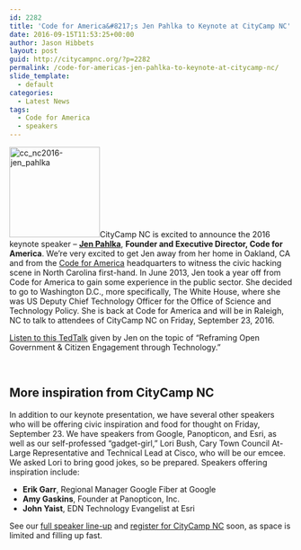 ```yaml
---
id: 2282
title: 'Code for America&#8217;s Jen Pahlka to Keynote at CityCamp NC'
date: 2016-09-15T11:53:25+00:00
author: Jason Hibbets
layout: post
guid: http://citycampnc.org/?p=2282
permalink: /code-for-americas-jen-pahlka-to-keynote-at-citycamp-nc/
slide_template:
  - default
categories:
  - Latest News
tags:
  - Code for America
  - speakers
---
```

<img class="alignleft wp-image-2248" src="http://citycampnc.org/wp-content/uploads/2014/05/cc_nc2016-jen_pahlka-150x150.jpg" alt="cc_nc2016-jen_pahlka" width="161" height="161" data-id="2248" />CityCamp NC is excited to announce the 2016 keynote speaker &#8211; **[Jen Pahlka](https://twitter.com/pahlkadot)**, **Founder and Executive Director, Code for America**. We&#8217;re very excited to get Jen away from her home in Oakland, CA and from the [Code for America](https://www.codeforamerica.org/) headquarters to witness the civic hacking scene in North Carolina first-hand. In June 2013, Jen took a year off from Code for America to gain some experience in the public sector. She decided to go to Washington D.C., more specifically, The White House, where she was US Deputy Chief Technology Officer for the Office of Science and Technology Policy. She is back at Code for America and will be in Raleigh, NC to talk to attendees of CityCamp NC on Friday, September 23, 2016.

[Listen to this TedTalk](https://www.ted.com/talks/jennifer_pahlka_coding_a_better_government?language=en) given by Jen on the topic of &#8220;Reframing Open Government & Citizen Engagement through Technology.&#8221;

&nbsp;

<!--more-->

<h2 style="clear: both;">
  More inspiration from CityCamp NC
</h2>

In addition to our keynote presentation, we have several other speakers who will be offering civic inspiration and food for thought on Friday, September 23. We have speakers from Google, Panopticon, and Esri, as well as our self-professed “gadget-girl,” Lori Bush, Cary Town Council At-Large Representative and Technical Lead at Cisco, who will be our emcee. We asked Lori to bring good jokes, so be prepared. Speakers offering inspiration include:

  * **Erik Garr**, Regional Manager Google Fiber at Google
  * **Amy Gaskins**, Founder at Panopticon, Inc.
  * **John Yaist**, EDN Technology Evangelist at Esri

See our [full speaker line-up](http://citycampnc.org/speakers/) and [register for CityCamp NC](http://citycampnc.org/register/) soon, as space is limited and filling up fast.